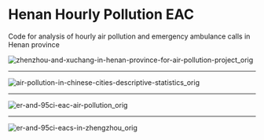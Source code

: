 # Henan Hourly Pollution EAC
Code for analysis of hourly air pollution and emergency ambulance calls in Henan province

![zhenzhou-and-xuchang-in-henan-province-for-air-pollution-project_orig](https://user-images.githubusercontent.com/79116656/118189002-d61d9b00-b406-11eb-954a-be2368220218.png)

<hr>

![air-pollution-in-chinese-cities-descriptive-statistics_orig](https://user-images.githubusercontent.com/79116656/118188974-cd2cc980-b406-11eb-8115-a9880266618d.png)

<hr>

![er-and-95ci-eac-air-pollution_orig](https://user-images.githubusercontent.com/79116656/118188990-d322aa80-b406-11eb-8c27-9bc89ed65247.png)

<hr>

![er-and-95ci-eacs-in-zhengzhou_orig](https://user-images.githubusercontent.com/79116656/118188997-d4ec6e00-b406-11eb-9882-97d91a9ee3ed.png)
